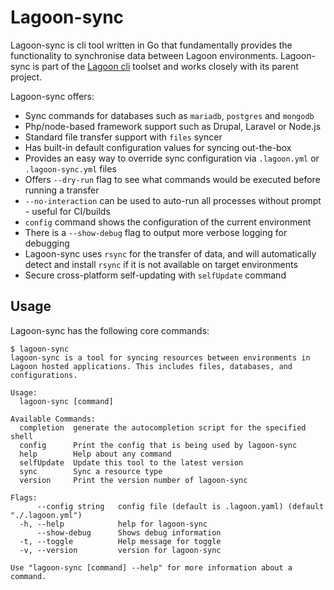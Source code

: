 # Lagoon-sync

Lagoon-sync is cli tool written in Go that fundamentally provides the functionality to synchronise data between Lagoon environments. Lagoon-sync is part of the [Lagoon cli](https://github.com/amazeeio/lagoon-cli) toolset and works closely with its parent project.

Lagoon-sync offers:

* Sync commands for databases such as `mariadb`, `postgres` and `mongodb`
* Php/node-based framework support such as Drupal, Laravel or Node.js
* Standard file transfer support with `files` syncer
* Has built-in default configuration values for syncing out-the-box
* Provides an easy way to override sync configuration via `.lagoon.yml` or `.lagoon-sync.yml` files
* Offers `--dry-run` flag to see what commands would be executed before running a transfer
* `--no-interaction` can be used to auto-run all processes without prompt - useful for CI/builds
* `config` command shows the configuration of the current environment
* There is a `--show-debug` flag to output more verbose logging for debugging
* Lagoon-sync uses `rsync` for the transfer of data, and will automatically detect and install `rsync` if it is not available on target environments
* Secure cross-platform self-updating with `selfUpdate` command

## Usage

Lagoon-sync has the following core commands:

```
$ lagoon-sync
lagoon-sync is a tool for syncing resources between environments in Lagoon hosted applications. This includes files, databases, and configurations.

Usage:
  lagoon-sync [command]

Available Commands:
  completion  generate the autocompletion script for the specified shell
  config      Print the config that is being used by lagoon-sync
  help        Help about any command
  selfUpdate  Update this tool to the latest version
  sync        Sync a resource type
  version     Print the version number of lagoon-sync

Flags:
      --config string   config file (default is .lagoon.yaml) (default "./.lagoon.yml")
  -h, --help            help for lagoon-sync
      --show-debug      Shows debug information
  -t, --toggle          Help message for toggle
  -v, --version         version for lagoon-sync

Use "lagoon-sync [command] --help" for more information about a command.
```